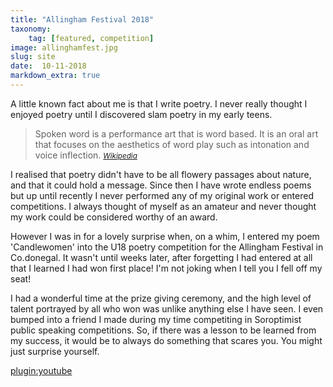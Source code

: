 ```yaml
---
title: "Allingham Festival 2018"
taxonomy:
    tag: [featured, competition]
image: allinghamfest.jpg
slug: site
date:  10-11-2018
markdown_extra: true
---
```


A little known fact about me is that I write poetry. I never really thought I enjoyed poetry until I discovered slam poetry in my early teens.

>Spoken word is a performance art that is word based. It is an oral art that focuses on the aesthetics of word play such as intonation and voice inflection.
><small><cite>[Wikipedia](https://en.wikipedia.org/wiki/Spoken_word)</cite></small>

I realised that poetry didn't have to be all flowery passages about nature, and that it could hold a message. Since then I have wrote endless poems but up until recently I never performed any of my original work or entered competitions. I always thought of myself as an amateur and never thought my work could be considered worthy of an award.

However I was in for a lovely surprise when, on a whim, I entered my poem 'Candlewomen' into the U18 poetry competition for the Allingham Festival in Co.donegal. It wasn't until weeks later, after forgetting I had entered at all that I learned I had won first place! I'm not joking when I tell you I fell off my seat!

I had a wonderful time at the prize giving ceremony, and the high level of talent portrayed by all who won was unlike anything else I have seen. I even bumped into a friend I made during my time competiting in Soroptimist public speaking competitions.
So, if there was a lesson to be learned from my success, it would be to always do something that scares you. You might just surprise yourself.

[plugin:youtube](https://www.youtube.com/embed/qk5aL_bqN7k)
